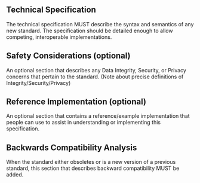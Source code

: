 ## Technical Specification

The technical specification MUST describe the syntax and semantics of any new standard. The specification should be detailed enough to allow competing, interoperable implementations.

## Safety Considerations (optional)

An optional section that describes any Data Integrity, Security, or Privacy concerns that pertain to the standard.  (Note about precise definitions of Integrity/Security/Privacy)

## Reference Implementation (optional)

An optional section that contains a reference/example implementation that people can use to assist in understanding or implementing this specification.

## Backwards Compatibility Analysis

When the standard either obsoletes or is a new version of a previous standard, this section that describes backward compatibility MUST be added.